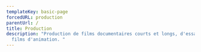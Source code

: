 ```yaml
---
templateKey: basic-page
forcedURL: production
parentUrl: /
title: Production
description: "Production de films documentaires courts et longs, d'essais et de
  films d'animation. "
---
```

